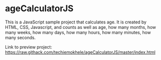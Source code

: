 # ageCalculatorJS
This is a JavaScript sample project that calculates age. It is created by HTML, CSS, Javascript, and counts as well as age, how many months, how many weeks, how many days, how many hours, how many minutes, how many seconds.

Link to preview project:
https://raw.githack.com/techiemokhele/ageCalculatorJS/master/index.html
